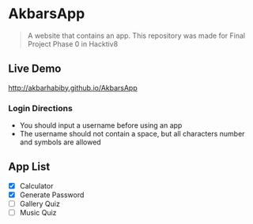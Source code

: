 # AkbarsApp
> A website that contains an app. This repository was made for Final Project Phase 0 in Hacktiv8

## Live Demo
http://akbarhabiby.github.io/AkbarsApp

### Login Directions
- You should input a username before using an app
- The username should not contain a space, but all characters number and symbols are allowed

## App List
- [x] Calculator
- [x] Generate Password
- [ ] Gallery Quiz
- [ ] Music Quiz